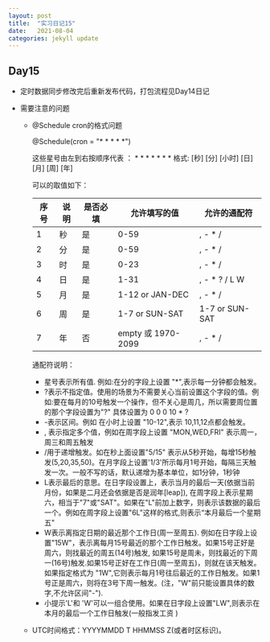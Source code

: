 ```yaml
---
layout: post
title:  "实习日记15"
date:   2021-08-04
categories: jekyll update
---
```


## Day15

- 定时数据同步修改完后重新发布代码，打包流程见Day14日记

- 需要注意的问题

  - @Schedule cron的格式问题

    @Schedule(cron = "* * * * *")

    这些星号由左到右按顺序代表 ： * * * * * * *
    格式: [秒] [分] [小时] [日] [月] [周] [年]

    可以的取值如下：

    | 序号 | 说明 | 是否必填 | 允许填写的值       | 允许的通配符   |
    | ---- | ---- | -------- | ------------------ | -------------- |
    | 1    | 秒   | 是       | 0-59               | , - * /        |
    | 2    | 分   | 是       | 0-59               | , - * /        |
    | 3    | 时   | 是       | 0-23               | , - * /        |
    | 4    | 日   | 是       | 1-31               | , - * ? / L W  |
    | 5    | 月   | 是       | 1-12 or JAN-DEC    | , - * /        |
    | 6    | 周   | 是       | 1-7 or SUN-SAT     | 1-7 or SUN-SAT |
    | 7    | 年   | 否       | empty 或 1970-2099 | , - * /        |

    通配符说明：

    - 星号表示所有值. 例如:在分的字段上设置 "*",表示每一分钟都会触发。
    - ?表示不指定值。使用的场景为不需要关心当前设置这个字段的值。例如:要在每月的10号触发一个操作，但不关心是周几，所以需要周位置的那个字段设置为"?" 具体设置为 0 0 0 10 * ?
    - -表示区间。例如 在小时上设置 "10-12",表示 10,11,12点都会触发。
    - , 表示指定多个值，例如在周字段上设置 "MON,WED,FRI" 表示周一，周三和周五触发
    - /用于递增触发。如在秒上面设置"5/15" 表示从5秒开始，每增15秒触发(5,20,35,50)。在月字段上设置'1/3'所示每月1号开始，每隔三天触发一次。一般不写的话，默认递增为基本单位，如1分钟，1秒钟
    - L表示最后的意思。在日字段设置上，表示当月的最后一天(依据当前月份，如果是二月还会依据是否是润年[leap]), 在周字段上表示星期六，相当于"7"或"SAT"。如果在"L"前加上数字，则表示该数据的最后一个。例如在周字段上设置"6L"这样的格式,则表示“本月最后一个星期五"
    - W表示离指定日期的最近那个工作日(周一至周五). 例如在日字段上设置"15W"，表示离每月15号最近的那个工作日触发。如果15号正好是周六，则找最近的周五(14号)触发, 如果15号是周未，则找最近的下周一(16号)触发.如果15号正好在工作日(周一至周五)，则就在该天触发。如果指定格式为 "1W",它则表示每月1号往后最近的工作日触发。如果1号正是周六，则将在3号下周一触发。(注，"W"前只能设置具体的数字,不允许区间"-").
    - 小提示'L'和 'W'可以一组合使用。如果在日字段上设置"LW",则表示在本月的最后一个工作日触发(一般指发工资 )

  - UTC时间格式：YYYYMMDD T HHMMSS Z(或者时区标识)。

